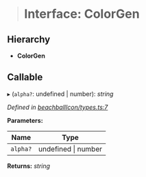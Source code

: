 > # Interface: ColorGen

## Hierarchy

* **ColorGen**

## Callable

▸ (`alpha?`: undefined | number): *string*

*Defined in [beachballIcon/types.ts:7](https://github.com/polkadot-js/ui/blob/2c1dadc/packages/ui-shared/src/beachballIcon/types.ts#L7)*

**Parameters:**

Name | Type |
------ | ------ |
`alpha?` | undefined \| number |

**Returns:** *string*